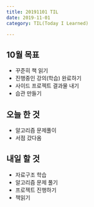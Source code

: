```yaml
---
title: 20191101 TIL
date: 2019-11-01
category: TIL(Today I Learned)

---
```


## 10월 목표

- 꾸준히 책 읽기
- 진행중인 강의(학습) 완료하기
- 사이드 프로젝트 결과물 내기
- 습관 만들기

## 오늘 한 것

- 알고리즘 문제풀이
- 서점 갔다옴

## 내일 할 것

- 자료구조 학습
- 알고리즘 문제 풀기
- 프로젝트 진행하기
- 책읽기
